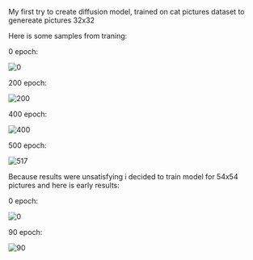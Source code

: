 My first try to create diffusion model, trained on cat pictures dataset to genereate pictures 32x32

Here is some samples from traning:

0 epoch:

![0](https://user-images.githubusercontent.com/45041977/230725883-d977a7a6-3675-466e-bae1-0b2a4b9c8781.jpg)

200 epoch:

![200](https://user-images.githubusercontent.com/45041977/230725895-aafcabbb-2ea8-4821-a186-6c9e295efbef.jpg)

400 epoch:

![400](https://user-images.githubusercontent.com/45041977/230725906-d0affe52-6322-4173-a16f-c9651d87183f.jpg)

500 epoch:

![517](https://user-images.githubusercontent.com/45041977/230725919-1067aecc-6821-4af1-9353-36fab7ca8da0.jpg)


Because results were unsatisfying i decided to train model for 54x54 pictures and here is early results:

0 epoch:

![0](https://user-images.githubusercontent.com/45041977/230725986-8dfb6baf-9a15-481b-9ab7-ab35ab65a7c7.jpg)

90 epoch:

![90](https://user-images.githubusercontent.com/45041977/230726021-ffe59e3e-6f15-4582-bbe2-2c142f68af01.jpg)
